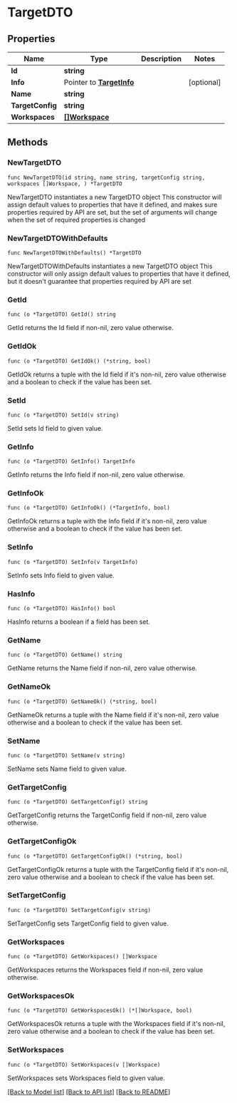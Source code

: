 # TargetDTO

## Properties

Name | Type | Description | Notes
------------ | ------------- | ------------- | -------------
**Id** | **string** |  | 
**Info** | Pointer to [**TargetInfo**](TargetInfo.md) |  | [optional] 
**Name** | **string** |  | 
**TargetConfig** | **string** |  | 
**Workspaces** | [**[]Workspace**](Workspace.md) |  | 

## Methods

### NewTargetDTO

`func NewTargetDTO(id string, name string, targetConfig string, workspaces []Workspace, ) *TargetDTO`

NewTargetDTO instantiates a new TargetDTO object
This constructor will assign default values to properties that have it defined,
and makes sure properties required by API are set, but the set of arguments
will change when the set of required properties is changed

### NewTargetDTOWithDefaults

`func NewTargetDTOWithDefaults() *TargetDTO`

NewTargetDTOWithDefaults instantiates a new TargetDTO object
This constructor will only assign default values to properties that have it defined,
but it doesn't guarantee that properties required by API are set

### GetId

`func (o *TargetDTO) GetId() string`

GetId returns the Id field if non-nil, zero value otherwise.

### GetIdOk

`func (o *TargetDTO) GetIdOk() (*string, bool)`

GetIdOk returns a tuple with the Id field if it's non-nil, zero value otherwise
and a boolean to check if the value has been set.

### SetId

`func (o *TargetDTO) SetId(v string)`

SetId sets Id field to given value.


### GetInfo

`func (o *TargetDTO) GetInfo() TargetInfo`

GetInfo returns the Info field if non-nil, zero value otherwise.

### GetInfoOk

`func (o *TargetDTO) GetInfoOk() (*TargetInfo, bool)`

GetInfoOk returns a tuple with the Info field if it's non-nil, zero value otherwise
and a boolean to check if the value has been set.

### SetInfo

`func (o *TargetDTO) SetInfo(v TargetInfo)`

SetInfo sets Info field to given value.

### HasInfo

`func (o *TargetDTO) HasInfo() bool`

HasInfo returns a boolean if a field has been set.

### GetName

`func (o *TargetDTO) GetName() string`

GetName returns the Name field if non-nil, zero value otherwise.

### GetNameOk

`func (o *TargetDTO) GetNameOk() (*string, bool)`

GetNameOk returns a tuple with the Name field if it's non-nil, zero value otherwise
and a boolean to check if the value has been set.

### SetName

`func (o *TargetDTO) SetName(v string)`

SetName sets Name field to given value.


### GetTargetConfig

`func (o *TargetDTO) GetTargetConfig() string`

GetTargetConfig returns the TargetConfig field if non-nil, zero value otherwise.

### GetTargetConfigOk

`func (o *TargetDTO) GetTargetConfigOk() (*string, bool)`

GetTargetConfigOk returns a tuple with the TargetConfig field if it's non-nil, zero value otherwise
and a boolean to check if the value has been set.

### SetTargetConfig

`func (o *TargetDTO) SetTargetConfig(v string)`

SetTargetConfig sets TargetConfig field to given value.


### GetWorkspaces

`func (o *TargetDTO) GetWorkspaces() []Workspace`

GetWorkspaces returns the Workspaces field if non-nil, zero value otherwise.

### GetWorkspacesOk

`func (o *TargetDTO) GetWorkspacesOk() (*[]Workspace, bool)`

GetWorkspacesOk returns a tuple with the Workspaces field if it's non-nil, zero value otherwise
and a boolean to check if the value has been set.

### SetWorkspaces

`func (o *TargetDTO) SetWorkspaces(v []Workspace)`

SetWorkspaces sets Workspaces field to given value.



[[Back to Model list]](../README.md#documentation-for-models) [[Back to API list]](../README.md#documentation-for-api-endpoints) [[Back to README]](../README.md)


